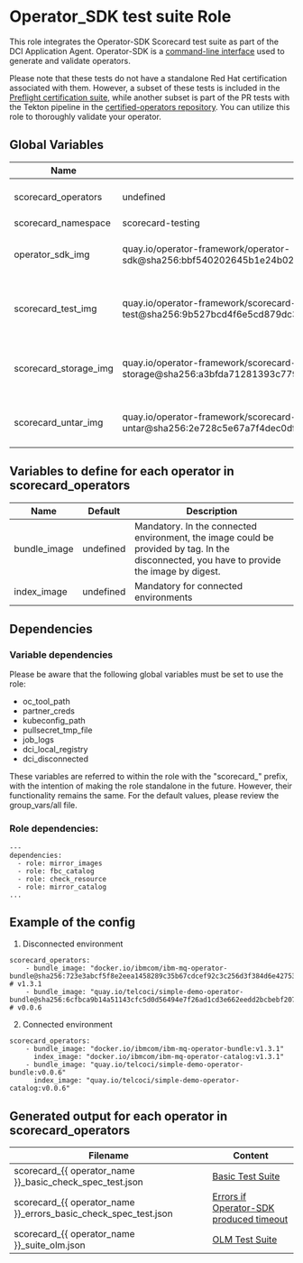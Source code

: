 # Operator_SDK test suite Role

This role integrates the Operator-SDK Scorecard test suite as part of the DCI Application Agent. Operator-SDK is a [command-line interface](https://github.com/operator-framework/operator-sdk) used to generate and validate operators.

Please note that these tests do not have a standalone Red Hat certification associated with them. However, a subset of these tests is included in the [Preflight certification suite](https://github.com/redhat-openshift-ecosystem/openshift-preflight), while another subset is part of the PR tests with the Tekton pipeline in the [certified-operators repository](https://github.com/redhat-openshift-ecosystem/certified-operators/pulls). You can utilize this role to thoroughly validate your operator.

## Global Variables

| Name                               | Default   | Description  |
| ---------------------------------- | --------- | ------------ |
| scorecard_operators     | undefined | Mandatory, list of operators to be checked with Operator-SDK Suite. You could find an example [here](#operator-end-to-end-certification). |
| scorecard_namespace                | scorecard-testing | Optional, namespace to use. |
| operator_sdk_img   | quay.io/operator-framework/operator-sdk@sha256:bbf540202645b1e24b02803b22618df7c16e414ac8e12ee0fb77c8a19b1ec780 | Optional, main image with the binary, latest v1.30.0 https://quay.io/repository/operator-framework/operator-sdk?tab=tags |
| scorecard_test_img | quay.io/operator-framework/scorecard-test@sha256:9b527bcd4f6e5cd879dc36beb1dd700491eacc68762dc75ebea590f53c4a56ee | Optional, image for the test pod, latest v1.30.0: https://quay.io/repository/operator-framework/scorecard-test?tab=tags |
| scorecard_storage_img | quay.io/operator-framework/scorecard-storage@sha256:a3bfda71281393c7794cabdd39c563fb050d3020fd0b642ea164646bdd39a0e2 | Optional, storage image, latest 1.28.1 https://quay.io/repository/operator-framework/scorecard-storage?tab=tags |
| scorecard_untar_img | quay.io/operator-framework/scorecard-untar@sha256:2e728c5e67a7f4dec0df157a322dd5671212e8ae60f69137463bd4fdfbff8747 | Optional, untar image, latest 1.28.1 https://quay.io/repository/operator-framework/scorecard-untar?tab=tags |


## Variables to define for each operator in scorecard_operators

Name                               | Default                                              | Description
---------------------------------- | ---------------------------------------------------- | -------------------------------------------------------------
bundle_image                       | undefined                                            | Mandatory. In the connected environment, the image could be provided by tag. In the disconnected, you have to provide the image by digest. |
index_image                        | undefined                                            | Mandatory for connected environments |

## Dependencies

### Variable dependencies

Please be aware that the following global variables must be set to use the role:

- oc_tool_path
- partner_creds
- kubeconfig_path
- pullsecret_tmp_file
- job_logs
- dci_local_registry
- dci_disconnected

These variables are referred to within the role with the "scorecard_" prefix, with the intention of making the role standalone in the future. However, their functionality remains the same. For the default values, please review the group_vars/all file.

### Role dependencies:

```
---
dependencies:
  - role: mirror_images
  - role: fbc_catalog
  - role: check_resource
  - role: mirror_catalog
...
```

## Example of the config

1. Disconnected environment

```
scorecard_operators:
    - bundle_image: "docker.io/ibmcom/ibm-mq-operator-bundle@sha256:723e3abcf5f8e2eea1458289c35b67cdcef92c3c256d3f384d6e4275302f0a89" # v1.3.1
    - bundle_image: "quay.io/telcoci/simple-demo-operator-bundle@sha256:6cfbca9b14a51143cfc5d0d56494e7f26ad1cd3e662eedd2bcbebf207af59c86" # v0.0.6
```

2. Connected environment

```
scorecard_operators:
    - bundle_image: "docker.io/ibmcom/ibm-mq-operator-bundle:v1.3.1"
      index_image: "docker.io/ibmcom/ibm-mq-operator-catalog:v1.3.1"
    - bundle_image: "quay.io/telcoci/simple-demo-operator-bundle:v0.0.6"
      index_image: "quay.io/telcoci/simple-demo-operator-catalog:v0.0.6"
```


## Generated output for each operator in scorecard_operators

| Filename                                                 | Content |
| -------------------------------------------------------- | ------- |
| scorecard_{{ operator_name }}_basic_check_spec_test.json | [Basic Test Suite](https://sdk.operatorframework.io/docs/testing-operators/scorecard/#basic-test-suite) |
| scorecard_{{ operator_name }}_errors_basic_check_spec_test.json | [Errors if Operator-SDK produced timeout](https://github.com/operator-framework/operator-sdk/issues/5452) |
| scorecard_{{ operator_name }}_suite_olm.json | [OLM Test Suite](https://sdk.operatorframework.io/docs/testing-operators/scorecard/#olm-test-suite) |
